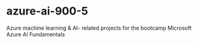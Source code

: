 # azure-ai-900-5
Azure machine learning &amp; AI- related projects for the bootcamp Microsoft Azure AI Fundamentals
